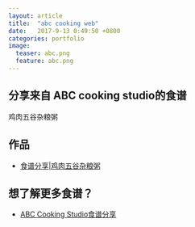 ```yaml
---
layout: article
title:  "abc cooking web"
date:   2017-9-13 0:49:50 +0800
categories: portfolio
image:
  teaser: abc.png
  feature: abc.png
---
```


## 分享来自 ABC cooking studio的食谱

鸡肉五谷杂粮粥

## 作品

- <a href="https://sylviatang.github.io/portfolio/abccookingweb/index.html" target="_blank">食谱分享|鸡肉五谷杂粮粥</a>

## 想了解更多食谱？
- [ABC Cooking Studio食谱分享](http://www.abc-cooking.com.cn/solution_complex.aspx?FId=n25:25:25)